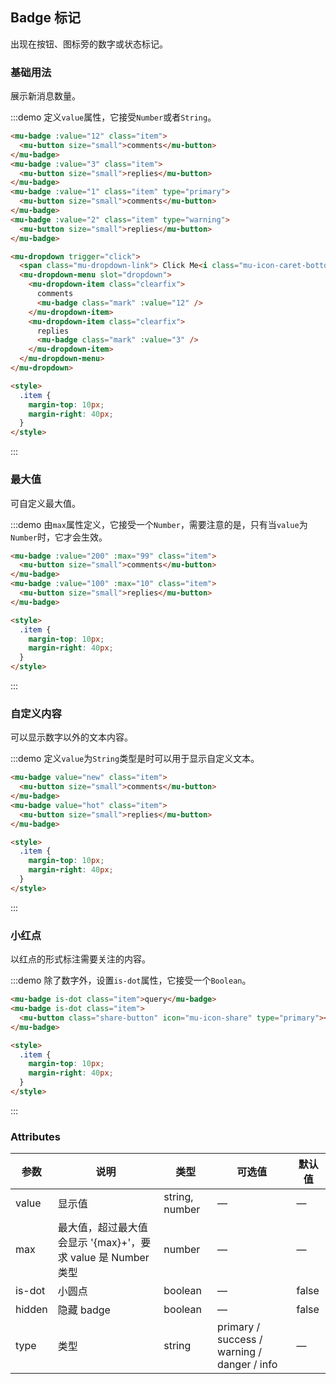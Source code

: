 <!--
 * @Author: Victor wang
 * @Date: 2020-05-11 11:45:37
 * @LastEditors: Victor.wang
 * @LastEditTime: 2020-05-11 11:47:53
 * @Description:
 -->

## Badge 标记

出现在按钮、图标旁的数字或状态标记。

### 基础用法

展示新消息数量。

:::demo 定义`value`属性，它接受`Number`或者`String`。

```html
<mu-badge :value="12" class="item">
  <mu-button size="small">comments</mu-button>
</mu-badge>
<mu-badge :value="3" class="item">
  <mu-button size="small">replies</mu-button>
</mu-badge>
<mu-badge :value="1" class="item" type="primary">
  <mu-button size="small">comments</mu-button>
</mu-badge>
<mu-badge :value="2" class="item" type="warning">
  <mu-button size="small">replies</mu-button>
</mu-badge>

<mu-dropdown trigger="click">
  <span class="mu-dropdown-link"> Click Me<i class="mu-icon-caret-bottom mu-icon--right"></i> </span>
  <mu-dropdown-menu slot="dropdown">
    <mu-dropdown-item class="clearfix">
      comments
      <mu-badge class="mark" :value="12" />
    </mu-dropdown-item>
    <mu-dropdown-item class="clearfix">
      replies
      <mu-badge class="mark" :value="3" />
    </mu-dropdown-item>
  </mu-dropdown-menu>
</mu-dropdown>

<style>
  .item {
    margin-top: 10px;
    margin-right: 40px;
  }
</style>
```

:::

### 最大值

可自定义最大值。

:::demo 由`max`属性定义，它接受一个`Number`，需要注意的是，只有当`value`为`Number`时，它才会生效。

```html
<mu-badge :value="200" :max="99" class="item">
  <mu-button size="small">comments</mu-button>
</mu-badge>
<mu-badge :value="100" :max="10" class="item">
  <mu-button size="small">replies</mu-button>
</mu-badge>

<style>
  .item {
    margin-top: 10px;
    margin-right: 40px;
  }
</style>
```

:::

### 自定义内容

可以显示数字以外的文本内容。

:::demo 定义`value`为`String`类型是时可以用于显示自定义文本。

```html
<mu-badge value="new" class="item">
  <mu-button size="small">comments</mu-button>
</mu-badge>
<mu-badge value="hot" class="item">
  <mu-button size="small">replies</mu-button>
</mu-badge>

<style>
  .item {
    margin-top: 10px;
    margin-right: 40px;
  }
</style>
```

:::

### 小红点

以红点的形式标注需要关注的内容。

:::demo 除了数字外，设置`is-dot`属性，它接受一个`Boolean`。

```html
<mu-badge is-dot class="item">query</mu-badge>
<mu-badge is-dot class="item">
  <mu-button class="share-button" icon="mu-icon-share" type="primary"></mu-button>
</mu-badge>

<style>
  .item {
    margin-top: 10px;
    margin-right: 40px;
  }
</style>
```

:::

### Attributes

| 参数   | 说明                                                         | 类型           | 可选值                                      | 默认值 |
| ------ | ------------------------------------------------------------ | -------------- | ------------------------------------------- | ------ |
| value  | 显示值                                                       | string, number | —                                           | —      |
| max    | 最大值，超过最大值会显示 '{max}+'，要求 value 是 Number 类型 | number         | —                                           | —      |
| is-dot | 小圆点                                                       | boolean        | —                                           | false  |
| hidden | 隐藏 badge                                                   | boolean        | —                                           | false  |
| type   | 类型                                                         | string         | primary / success / warning / danger / info | —      |
